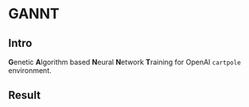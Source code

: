 # GANNT
## Intro
**G**enetic **A**lgorithm based **N**eural **N**etwork **T**raining for OpenAI `cartpole` environment.

## Result
<div align="center" href="https://user-images.githubusercontent.com/29977459/222922787-057d8f57-3be8-4abd-bfbe-97568af5cc48.mov"></div>

